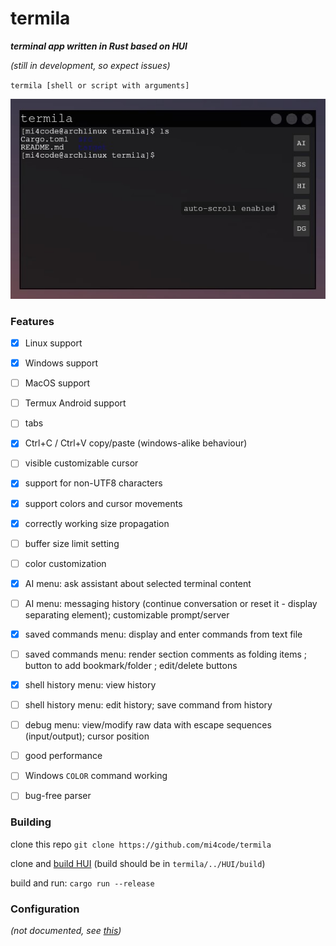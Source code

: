 # termila
***terminal app written in Rust based on HUI***

*(still in development, so expect issues)*

`termila [shell or script with arguments]`

![](SCREENSHOT.jpg)

### Features
 - [x] Linux support
 - [x] Windows support
 - [ ] MacOS support
 - [ ] Termux Android support
 - [ ] tabs
 - [x] Ctrl+C / Ctrl+V copy/paste (windows-alike behaviour)
 - [ ] visible customizable cursor
 - [x] support for non-UTF8 characters
 - [x] support colors and cursor movements
 - [x] correctly working size propagation
 - [ ] buffer size limit setting
 - [ ] color customization
 - [x] AI menu: ask assistant about selected terminal content
 - [ ] AI menu: messaging history (continue conversation or reset it - display separating element); customizable prompt/server
 - [x] saved commands menu: display and enter commands from text file
 - [ ] saved commands menu: render section comments <!-- (with determinated offset to left) --> as folding items <!-- (click to toggle animated hide of following) -->; button to add bookmark/folder <!-- (then move it where you want it) -->; edit/delete buttons <!-- (raw text edit, no form) -->
 - [x] shell history menu: view history
 - [ ] shell history menu: edit history; save command from history <!-- (history <=> saved interoperability) -->
 - [ ] debug menu: view/modify raw data with escape sequences (input/output); cursor position <!-- (stdout/stderr/stdin - not visible for terminal emulator - only visible for shell) -->
 - [ ] good performance <!-- partial updates: use updated value and modifications counter to make it faster (iterate from the end) --> <!-- blocking PTY read (less cpu usage, but need to implement ui handling loop) + read/write in chunks (much faster) --> <!-- set new style by calling set_cursor (without getting/setting cursor position) --> <!-- util function to escape characters for js/html usage (efficiently) --> <!-- avoid specifiing lifetimes for BUFF -->
 - [ ] Windows `COLOR` command working
 - [ ] bug-free parser <!-- parser bugs: nano newlines, bash ^c, zsh newlines, gotop graph offset up -->




### Building

clone this repo `git clone https://github.com/mi4code/termila`

clone and [build HUI](https://github.com/mi4code/HUI?tab=readme-ov-file#building-hui) (build should be in `termila/../HUI/build`)

build and run: `cargo run --release`


### Configuration

*(not documented, see [this](https://github.com/mi4code/termila/blob/master/src/main.rs#L58))*

<!--
TERMILA_<OPTION>
*config file = GUI settings*
default value

#### Menus

#### Saved commands

 `TERMILA_SAVED_COMMANDS=commands.txt `

#### History

-->


